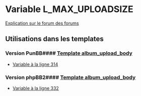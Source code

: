 # Variable L_MAX_UPLOADSIZE
[Explication sur le forum des forums](http://forum.forumactif.com/t294113-listing-des-variables#L_MAX_UPLOADSIZE)
## Utilisations dans les templates
### Version PunBB#### [Template album_upload_body](punbb/album_upload_body.md)
* [Variable à la ligne 314](../punbb/album_upload_body.tpl#L314)
### Version phpBB2#### [Template album_upload_body](subsilver/album_upload_body.md)
* [Variable à la ligne 332](../subsilver/album_upload_body.tpl#L332)